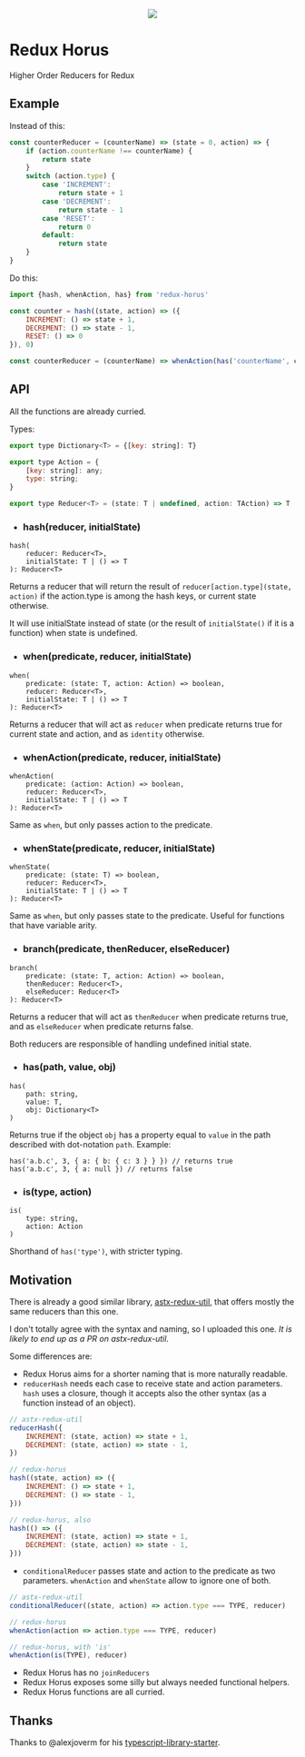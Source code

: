 <p align="center">
    <img src="https://raw.githubusercontent.com/kwirke/redux-horus/master/Eye_of_Horus.svg"/>
</p>

# Redux Horus
Higher Order Reducers for Redux

## Example
Instead of this:
```javascript
const counterReducer = (counterName) => (state = 0, action) => {
    if (action.counterName !== counterName) {
        return state
    }
    switch (action.type) {
        case 'INCREMENT':
            return state + 1
        case 'DECREMENT':
            return state - 1
        case 'RESET':
            return 0
        default:
            return state
    }
}
```

Do this:
```javascript
import {hash, whenAction, has} from 'redux-horus'

const counter = hash((state, action) => ({
    INCREMENT: () => state + 1,
    DECREMENT: () => state - 1,
    RESET: () => 0
}), 0)

const counterReducer = (counterName) => whenAction(has('counterName', counterName), counter, 0)
```


## API
All the functions are already curried.

Types:
```javascript
export type Dictionary<T> = {[key: string]: T}

export type Action = {
    [key: string]: any;
    type: string;
}

export type Reducer<T> = (state: T | undefined, action: TAction) => T
```

- ### hash(reducer, initialState)
```
hash(
    reducer: Reducer<T>,
    initialState: T | () => T
): Reducer<T>
```

Returns a reducer that will return the result of `reducer[action.type](state, action)` if the action.type is among the hash keys, or current state otherwise.

It will use initialState instead of state (or the result of `initialState()` if it is a function) when state is undefined.

- ### when(predicate, reducer, initialState)
```
when(
    predicate: (state: T, action: Action) => boolean,
    reducer: Reducer<T>,
    initialState: T | () => T
): Reducer<T>
```

Returns a reducer that will act as `reducer` when predicate returns true for current state and action, and as `identity` otherwise.

- ### whenAction(predicate, reducer, initialState)
```
whenAction(
    predicate: (action: Action) => boolean,
    reducer: Reducer<T>,
    initialState: T | () => T
): Reducer<T>
```

Same as `when`, but only passes action to the predicate.

- ### whenState(predicate, reducer, initialState)
```
whenState(
    predicate: (state: T) => boolean,
    reducer: Reducer<T>,
    initialState: T | () => T
): Reducer<T>
```

Same as `when`, but only passes state to the predicate. Useful for functions that have variable arity.

- ### branch(predicate, thenReducer, elseReducer)
```
branch(
    predicate: (state: T, action: Action) => boolean,
    thenReducer: Reducer<T>,
    elseReducer: Reducer<T>
): Reducer<T>
```

Returns a reducer that will act as `thenReducer` when predicate returns true, and as `elseReducer` when predicate returns false.

Both reducers are responsible of handling undefined initial state.

- ### has(path, value, obj)
```
has(
    path: string,
    value: T,
    obj: Dictionary<T>
)
```

Returns true if the object `obj` has a property equal to `value` in the path described with dot-notation `path`.
Example:
```
has('a.b.c', 3, { a: { b: { c: 3 } } }) // returns true
has('a.b.c', 3, { a: null }) // returns false
```

- ### is(type, action)
```
is(
    type: string,
    action: Action
)
```

Shorthand of `has('type')`, with stricter typing.

## Motivation
There is already a good similar library, [astx-redux-util](https://astx-redux-util.js.org/), that offers mostly the same reducers
than this one.

I don't totally agree with the syntax and naming, so I uploaded this one. *It is likely to end up as a PR on astx-redux-util.*

Some differences are:
- Redux Horus aims for a shorter naming that is more naturally readable.
- `reducerHash` needs each case to receive state and action parameters. `hash` uses a closure, though it accepts also the other syntax (as a function instead of an object).
```javascript
// astx-redux-util
reducerHash({
    INCREMENT: (state, action) => state + 1,
    DECREMENT: (state, action) => state - 1,
})

// redux-horus
hash((state, action) => ({
    INCREMENT: () => state + 1,
    DECREMENT: () => state - 1,
}))

// redux-horus, also
hash(() => ({
    INCREMENT: (state, action) => state + 1,
    DECREMENT: (state, action) => state - 1,
}))
```
- `conditionalReducer` passes state and action to the predicate as two parameters. `whenAction` and `whenState` allow to ignore one of both.
```javascript
// astx-redux-util
conditionalReducer((state, action) => action.type === TYPE, reducer)

// redux-horus
whenAction(action => action.type === TYPE, reducer)

// redux-horus, with 'is'
whenAction(is(TYPE), reducer)
```
- Redux Horus has no `joinReducers`
- Redux Horus exposes some silly but always needed functional helpers.
- Redux Horus functions are all curried.

## Thanks
Thanks to @alexjoverm for his [typescript-library-starter](https://github.com/alexjoverm/typescript-library-starter).
